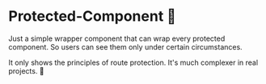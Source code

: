 # Protected-Component 🚫

Just a simple wrapper component that can wrap every protected component. 
So users can see them only under certain circumstances.

It only shows the principles of route protection. It's much complexer in real projects. 💁
